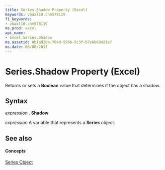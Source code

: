 ```yaml
---
title: Series.Shadow Property (Excel)
keywords: vbaxl10.chm578119
f1_keywords:
- vbaxl10.chm578119
ms.prod: excel
api_name:
- Excel.Series.Shadow
ms.assetid: 8b1ad20a-764d-595b-5c3f-b7e6b68421a7
ms.date: 06/08/2017
---
```



# Series.Shadow Property (Excel)

Returns or sets a  **Boolean** value that determines if the object has a shadow.


## Syntax

 _expression_ . **Shadow**

 _expression_ A variable that represents a **Series** object.


## See also


#### Concepts


[Series Object](Excel.Series(objec).md)

